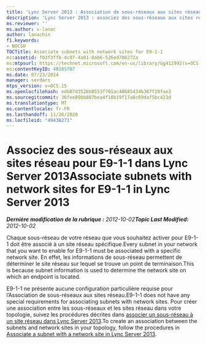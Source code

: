 ```yaml
---
title: 'Lync Server 2013 : Association de sous-réseaux aux sites réseau pour E9-1-1'
description: 'Lync Server 2013 : associez des sous-réseaux aux sites réseau pour E9-1-1.'
ms.reviewer: ''
ms.author: v-lanac
author: lanachin
f1.keywords:
- NOCSH
TOCTitle: Associate subnets with network sites for E9-1-1
ms:assetid: f03f3ffb-dc07-4a01-8ab6-526ed786272a
ms:mtpsurl: https://technet.microsoft.com/en-us/library/Gg412992(v=OCS.15)
ms:contentKeyID: 48185787
ms.date: 07/23/2014
manager: serdars
mtps_version: v=OCS.15
ms.openlocfilehash: edb87d352bb8553f701ac48b85434b387f28fae3
ms.sourcegitcommit: 36fee89bb887bea4f18b19f17a8c69daf5bc423d
ms.translationtype: MT
ms.contentlocale: fr-FR
ms.lasthandoff: 11/26/2020
ms.locfileid: "49438271"
---
```

# <a name="associate-subnets-with-network-sites-for-e9-1-1-in-lync-server-2013"></a><span data-ttu-id="2db0b-103">Associez des sous-réseaux aux sites réseau pour E9-1-1 dans Lync Server 2013</span><span class="sxs-lookup"><span data-stu-id="2db0b-103">Associate subnets with network sites for E9-1-1 in Lync Server 2013</span></span>

<div data-xmlns="http://www.w3.org/1999/xhtml">

<div class="topic" data-xmlns="http://www.w3.org/1999/xhtml" data-msxsl="urn:schemas-microsoft-com:xslt" data-cs="https://msdn.microsoft.com/">

<div data-asp="https://msdn2.microsoft.com/asp">



</div>

<div id="mainSection">

<div id="mainBody"><span data-ttu-id="2db0b-104">

<span> </span></span><span class="sxs-lookup"><span data-stu-id="2db0b-104">

<span> </span></span></span>

<span data-ttu-id="2db0b-105">_**Dernière modification de la rubrique :** 2012-10-02_</span><span class="sxs-lookup"><span data-stu-id="2db0b-105">_**Topic Last Modified:** 2012-10-02_</span></span>

<span data-ttu-id="2db0b-106">Chaque sous-réseau de votre réseau que vous souhaitez activer pour E9-1-1 doit être associé à un site réseau spécifique.</span><span class="sxs-lookup"><span data-stu-id="2db0b-106">Every subnet in your network that you want to enable for E9-1-1 must be associated with a specific network site.</span></span> <span data-ttu-id="2db0b-107">En effet, les informations de sous-réseau permettent de déterminer le site réseau sur lequel se trouve un point de terminaison.</span><span class="sxs-lookup"><span data-stu-id="2db0b-107">This is because subnet information is used to determine the network site on which an endpoint is located.</span></span>

<span data-ttu-id="2db0b-108">E9-1-1 ne présente aucune configuration particulière requise pour l’Association de sous-réseaux aux sites réseau.</span><span class="sxs-lookup"><span data-stu-id="2db0b-108">E9-1-1 does not have any special requirements for associating subnets with network sites.</span></span> <span data-ttu-id="2db0b-109">Pour créer une association entre les sous-réseaux et les sites réseau dans votre topologie, suivez les procédures décrites dans [associer un sous-réseau à un site réseau dans Lync Server 2013](lync-server-2013-associate-a-subnet-with-a-network-site.md).</span><span class="sxs-lookup"><span data-stu-id="2db0b-109">To create an association between the subnets and network sites in your topology, follow the procedures in [Associate a subnet with a network site in Lync Server 2013](lync-server-2013-associate-a-subnet-with-a-network-site.md).</span></span>

<span data-ttu-id="2db0b-110"></div>

<span> </span>

</div>

</div>

</span><span class="sxs-lookup"><span data-stu-id="2db0b-110"></div>

<span> </span>

</div>

</div>

</span></span></div>


